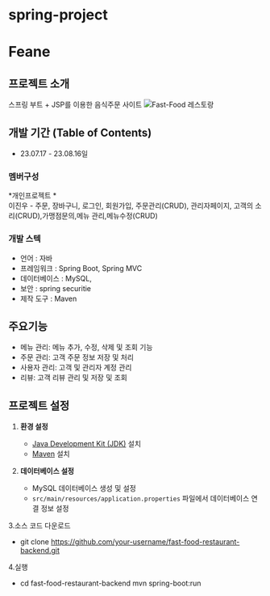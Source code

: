 # spring-project
# Feane
## 프로젝트 소개
스프링 부트 + JSP를 이용한 음식주문 사이트
![Fast-Food 레스토랑](https://example.com/images/logo.png)

## 개발 기간 (Table of Contents)
* 23.07.17 - 23.08.16일
 
### 멤버구성
*개인프로젝트 *<br>
이진우 - 주문, 장바구니, 로그인, 회원가입, 주문관리(CRUD), 관리자페이지, 
         고객의 소리(CRUD),가맹점문의,메뉴 관리,메뉴수정(CRUD)

### 개발 스텍
- 언어 : 자바
- 프레임워크 : Spring Boot, Spring MVC
- 데이터베이스 : MySQL,
- 보안 : spring securitie
- 제작 도구 : Maven

## 주요기능 
- 메뉴 관리: 메뉴 추가, 수정, 삭제 및 조회 기능
- 주문 관리: 고객 주문 정보 저장 및 처리
- 사용자 관리: 고객 및 관리자 계정 관리
- 리뷰: 고객 리뷰 관리 및 저장 및 조회

## 프로젝트 설정
1. **환경 설정**
   - [Java Development Kit (JDK)](https://www.oracle.com/java/technologies/javase-downloads.html) 설치
   - [Maven](https://maven.apache.org/) 설치


2. **데이터베이스 설정**
   - MySQL 데이터베이스 생성 및 설정
   - `src/main/resources/application.properties` 파일에서 데이터베이스 연결 정보 설정
  
3.소스 코드 다운로드<br>
 - git clone https://github.com/your-username/fast-food-restaurant-backend.git

4.실행<br>
 - cd fast-food-restaurant-backend
mvn spring-boot:run
